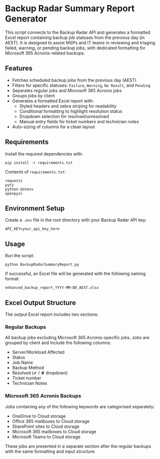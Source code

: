 # Backup Radar Summary Report Generator

This script connects to the Backup Radar API and generates a formatted Excel report containing backup job statuses from the previous day (in AEST). It is designed to assist MSPs and IT teams in reviewing and triaging failed, warning, or pending backup jobs, with dedicated formatting for Microsoft 365 Acronis-related backups.

## Features

- Fetches scheduled backup jobs from the previous day (AEST)
- Filters for specific statuses: `Failure`, `Warning`, `No Result`, and `Pending`
- Separates regular jobs and Microsoft 365 Acronis jobs
- Groups jobs by client
- Generates a formatted Excel report with:
  - Styled headers and zebra striping for readability
  - Conditional formatting to highlight resolution status
  - Dropdown selection for resolved/unresolved
  - Manual entry fields for ticket numbers and technician notes
- Auto-sizing of columns for a clean layout

## Requirements

Install the required dependencies with:

```
pip install -r requirements.txt
```

Contents of `requirements.txt`:

```
requests
pytz
python-dotenv
openpyxl
```

## Environment Setup

Create a `.env` file in the root directory with your Backup Radar API key:

```
API_KEY=your_api_key_here
```

## Usage

Run the script:

```
python BackupRadarSummaryReport.py
```

If successful, an Excel file will be generated with the following naming format:

```
enhanced_backup_report_YYYY-MM-DD_AEST.xlsx
```

## Excel Output Structure

The output Excel report includes two sections:

### Regular Backups

All backup jobs excluding Microsoft 365 Acronis-specific jobs. Jobs are grouped by client and include the following columns:

- Server/Workload Affected
- Status
- Job Name
- Backup Method
- Resolved (✔ / ✘ dropdown)
- Ticket number
- Technician Notes

### Microsoft 365 Acronis Backups

Jobs containing any of the following keywords are categorised separately:

- OneDrive to Cloud storage
- Office 365 mailboxes to Cloud storage
- SharePoint sites to Cloud storage
- Microsoft 365 mailboxes to Cloud storage
- Microsoft Teams to Cloud storage

These jobs are presented in a separate section after the regular backups with the same formatting and input structure.

